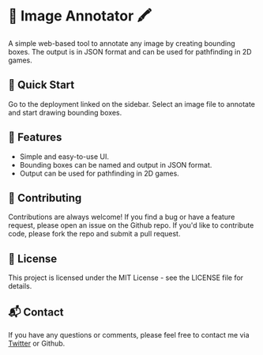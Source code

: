 # 🎨 Image Annotator 🖍️

A simple web-based tool to annotate any image by creating bounding boxes. The output is in JSON format and can be used for pathfinding in 2D games.

## 🚀 Quick Start

Go to the deployment linked on the sidebar. Select an image file to annotate and start drawing bounding boxes.

## 🌟 Features

- Simple and easy-to-use UI.
- Bounding boxes can be named and output in JSON format.
- Output can be used for pathfinding in 2D games.

## 🤝 Contributing

Contributions are always welcome! If you find a bug or have a feature request, please open an issue on the Github repo. If you'd like to contribute code, please fork the repo and submit a pull request.

## 📝 License

This project is licensed under the MIT License - see the LICENSE file for details.

## 📬 Contact

If you have any questions or comments, please feel free to contact me via [Twitter](https://twitter.com/toughyear) or Github.
